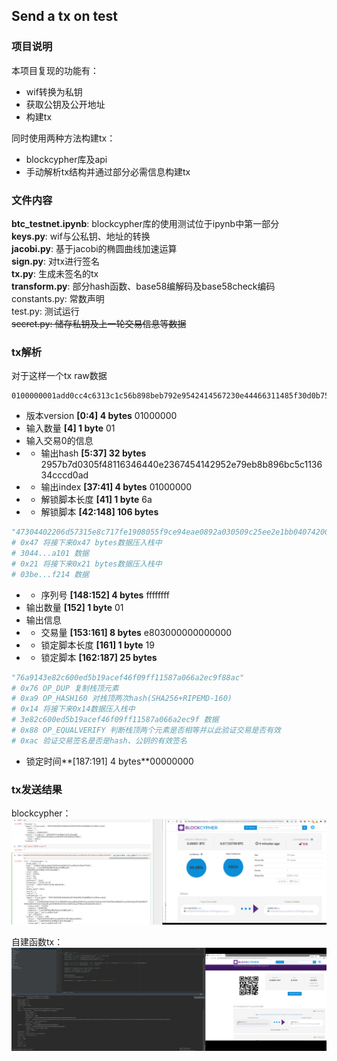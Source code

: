 ## Send a tx on test
### 项目说明
本项目复现的功能有：
 - wif转换为私钥
 - 获取公钥及公开地址
 - 构建tx

同时使用两种方法构建tx：
 - blockcypher库及api
 - 手动解析tx结构并通过部分必需信息构建tx

### 文件内容
**btc_testnet.ipynb**: blockcypher库的使用测试位于ipynb中第一部分  
**keys.py**: wif与公私钥、地址的转换  
**jacobi.py**: 基于jacobi的椭圆曲线加速运算  
**sign.py**: 对tx进行签名  
**tx.py**: 生成未签名的tx  
**transform.py**: 部分hash函数、base58编解码及base58check编码  
constants.py: 常数声明  
test.py: 测试运行  
~~secret.py: 储存私钥及上一轮交易信息等数据~~

### tx解析
对于这样一个tx raw数据
```
0100000001add0cc4c6313c1c56b898beb792e9542414567230e44466311485f30d0b75729010000006a47304402206d57315e8c717fe1908055f9ce94eae0892a030509c25ee2e1bb040742003dcc022073434708fc9d596b657bca4c9492f3ab0e9973b05280b7993265e3d61b6332a1012103be366ae33d70569f8e7fb074fe7a5090cf8aa2797b8c4a1381d0b44067a2f214ffffffff01e8030000000000001976a9143e82c600ed5b19acef46f09ff11587a066a2ec9f88ac00000000
```
 - 版本version **[0:4] 4 bytes** 01000000
 - 输入数量 **[4] 1 byte** 01
 - 输入交易0的信息
 - - 输出hash **[5:37] 32 bytes** 2957b7d0305f48116346440e2367454142952e79eb8b896bc5c113634cccd0ad
 - - 输出index **[37:41] 4 bytes** 01000000
 - - 解锁脚本长度 **[41] 1 byte** 6a
 - - 解锁脚本 **[42:148] 106 bytes** 
```python
"47304402206d57315e8c717fe1908055f9ce94eae0892a030509c25ee2e1bb040742003dcc022073434708fc9d596b657bca4c9492f3ab0e9973b05280b7993265e3d61b6332a1012103be366ae33d70569f8e7fb074fe7a5090cf8aa2797b8c4a1381d0b44067a2f214"
# 0x47 将接下来0x47 bytes数据压入栈中
# 3044...a101 数据
# 0x21 将接下来0x21 bytes数据压入栈中
# 03be...f214 数据
```
 - - 序列号 **[148:152] 4 bytes** ffffffff
 - 输出数量 **[152] 1 byte** 01
 - 输出信息
 - - 交易量 **[153:161] 8 bytes** e803000000000000
 - - 锁定脚本长度 **[161] 1 byte** 19
 - - 锁定脚本 **[162:187] 25 bytes**
```python
"76a9143e82c600ed5b19acef46f09ff11587a066a2ec9f88ac"
# 0x76 OP_DUP 复制栈顶元素
# 0xa9 OP_HASH160 对栈顶两次hash(SHA256+RIPEMD-160)
# 0x14 将接下来0x14数据压入栈中
# 3e82c600ed5b19acef46f09ff11587a066a2ec9f 数据
# 0x88 OP_EQUALVERIFY 判断栈顶两个元素是否相等并以此验证交易是否有效
# 0xac 验证交易签名是否是hash、公钥的有效签名
```
- 锁定时间**[187:191] 4 bytes**00000000

### tx发送结果
blockcypher：
![blockcypher构建tx并发送](./images/blockcypher.png "blockcypher构建tx并发送")

自建函数tx：
![自建函数构建tx并发送](./images/manual.png "自建函数tx并发送")
